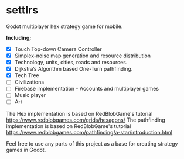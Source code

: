 # settlrs
Godot multiplayer hex strategy game for mobile.

**Including;**
- [x] Touch Top-down Camera Controller
- [x] Simplex-noise map generation and resource distribution
- [x] Technology, units, cities, roads and resources.
- [x] Dijkstra’s Algorithm based One-Turn pathfinding.
- [x] Tech Tree
- [ ] Civilizations
- [ ] Firebase implementation - Accounts and multiplayer games
- [ ] Music player
- [ ] Art

The Hex implementation is based on RedBlobGame's tutorial https://www.redblobgames.com/grids/hexagons/
The pathfinding implementation is based on RedBlobGame's tutorial https://www.redblobgames.com/pathfinding/a-star/introduction.html

Feel free to use any parts of this project as a base for creating strategy games in Godot.
